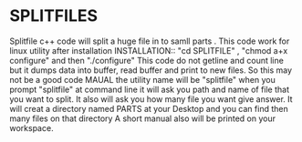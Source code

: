 # SPLITFILES
Splitfile c++ code will split a huge file in to samll parts . This code work for linux utility after installation
INSTALLATION::  "cd  SPLITFILE" , "chmod a+x configure"  and then "./configure"
This code do not getline and count line but it dumps data into buffer, read buffer and print to new files. So this may not be a good code
  MAUAL
  the utility name will be  "splitfile"
  when you prompt "splitfile" at command line it will ask you path and name of  file that you want to split. It also will ask you how many file you want
  give answer. It will creat a directory named PARTS at your Desktop and you can find then many files on that directory
  A short manual also will be printed on your workspace.

